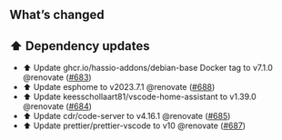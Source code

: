 ## What’s changed

## ⬆️ Dependency updates

- ⬆️ Update ghcr.io/hassio-addons/debian-base Docker tag to v7.1.0 @renovate ([#683](https://github.com/hassio-addons/addon-vscode/pull/683))
- ⬆️ Update esphome to v2023.7.1 @renovate ([#688](https://github.com/hassio-addons/addon-vscode/pull/688))
- ⬆️ Update keesschollaart81/vscode-home-assistant to v1.39.0 @renovate ([#684](https://github.com/hassio-addons/addon-vscode/pull/684))
- ⬆️ Update cdr/code-server to v4.16.1 @renovate ([#685](https://github.com/hassio-addons/addon-vscode/pull/685))
- ⬆️ Update prettier/prettier-vscode to v10 @renovate ([#687](https://github.com/hassio-addons/addon-vscode/pull/687))
